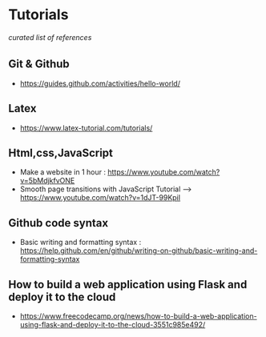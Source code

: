 # Tutorials
###### curated list of references

## Git & Github
- https://guides.github.com/activities/hello-world/
## Latex
- https://www.latex-tutorial.com/tutorials/
## Html,css,JavaScript
- Make a website in 1 hour : https://www.youtube.com/watch?v=5bMdjkfvONE
- Smooth page transitions with JavaScript Tutorial -->
https://www.youtube.com/watch?v=1dJT-99KpiI

## Github code syntax
- Basic writing and formatting syntax : https://help.github.com/en/github/writing-on-github/basic-writing-and-formatting-syntax

## How to build a web application using Flask and deploy it to the cloud
- https://www.freecodecamp.org/news/how-to-build-a-web-application-using-flask-and-deploy-it-to-the-cloud-3551c985e492/
